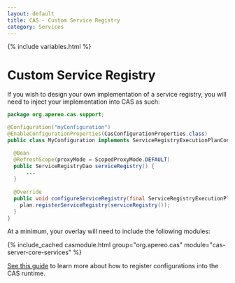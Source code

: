 ```yaml
---
layout: default
title: CAS - Custom Service Registry
category: Services
---
```


{% include variables.html %}

# Custom Service Registry

If you wish to design your own implementation of a service registry, you will need to inject your implementation into CAS as such:

```java
package org.apereo.cas.support;

@Configuration("myConfiguration")
@EnableConfigurationProperties(CasConfigurationProperties.class)
public class MyConfiguration implements ServiceRegistryExecutionPlanConfigurer {

  @Bean
  @RefreshScope(proxyMode = ScopedProxyMode.DEFAULT)
  public ServiceRegistryDao serviceRegistry() {
      ...
  }
  
  @Override
  public void configureServiceRegistry(final ServiceRegistryExecutionPlan plan) {
    plan.registerServiceRegistry(serviceRegistry());
  }
}
```

At a minimum, your overlay will need to include the following modules:

{% include_cached casmodule.html group="org.apereo.cas" module="cas-server-core-services" %}

[See this guide](../configuration/Configuration-Management-Extensions.html) to learn more about how to register configurations into the CAS runtime.

